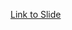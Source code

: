 [Link to Slide](https://docs.google.com/presentation/d/16AoT8qaH6qKCSFhichxI2yjnRoo7d8YX/edit#slide=id.p1)